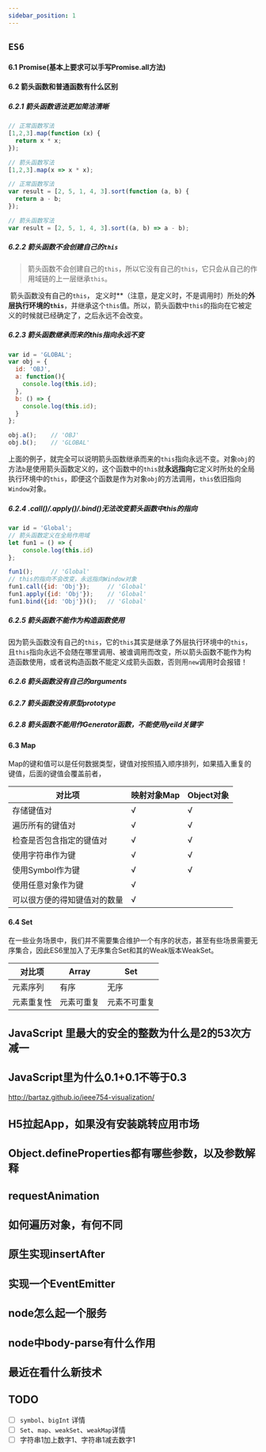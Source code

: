 ```yaml
---
sidebar_position: 1
---
```


## `ES6`

#### 6.1 Promise(基本上要求可以手写Promise.all方法)



#### 6.2 箭头函数和普通函数有什么区别

##### 6.2.1 箭头函数语法更加简洁清晰

```javascript
// 正常函数写法
[1,2,3].map(function (x) {
  return x * x;
});

// 箭头函数写法
[1,2,3].map(x => x * x);

// 正常函数写法
var result = [2, 5, 1, 4, 3].sort(function (a, b) {
  return a - b;
});

// 箭头函数写法
var result = [2, 5, 1, 4, 3].sort((a, b) => a - b);
```

##### 6.2.2 箭头函数不会创建自己的`this`

> 箭头函数不会创建自己的`this`，所以它没有自己的`this`，它只会从自己的作用域链的上一层继承`this`。

​		箭头函数没有自己的`this`， 定义时**（注意，是定义时，不是调用时）所处的**外层执行环境的`this`**，并继承这个`this`值。所以，箭头函数中`this`的指向在它被定义的时候就已经确定了，之后永远不会改变。

##### 6.2.3 箭头函数继承而来的this指向永远不变

```javascript
var id = 'GLOBAL';
var obj = {
  id: 'OBJ',
  a: function(){
    console.log(this.id);
  },
  b: () => {
    console.log(this.id);
  }
};

obj.a();    // 'OBJ'
obj.b();    // 'GLOBAL'
```

​		上面的例子，就完全可以说明箭头函数继承而来的`this`指向永远不变。对象`obj`的方法`b`是使用箭头函数定义的，这个函数中的`this`就**永远指向**它定义时所处的全局执行环境中的`this`，即便这个函数是作为对象`obj`的方法调用，`this`依旧指向`Window`对象。

##### 6.2.4 .call()/.apply()/.bind()无法改变箭头函数中this的指向

```javascript
var id = 'Global';
// 箭头函数定义在全局作用域
let fun1 = () => {
    console.log(this.id)
};

fun1();     // 'Global'
// this的指向不会改变，永远指向Window对象
fun1.call({id: 'Obj'});     // 'Global'
fun1.apply({id: 'Obj'});    // 'Global'
fun1.bind({id: 'Obj'})();   // 'Global'
```

##### 6.2.5 箭头函数不能作为构造函数使用

​		因为箭头函数没有自己的`this`，它的`this`其实是继承了外层执行环境中的`this`，且`this`指向永远不会随在哪里调用、被谁调用而改变，所以箭头函数不能作为构造函数使用，或者说构造函数不能定义成箭头函数，否则用`new`调用时会报错！

##### 6.2.6 箭头函数没有自己的arguments

##### 6.2.7 箭头函数没有原型prototype

##### 6.2.8 箭头函数不能用作Generator函数，不能使用yeild关键字

#### 6.3 Map

Map的键和值可以是任何数据类型，键值对按照插入顺序排列，如果插入重复的键值，后面的键值会覆盖前者，

| 对比项                       | 映射对象Map | Object对象 |
| ---------------------------- | ----------- | ---------- |
| 存储键值对                   | √           | √          |
| 遍历所有的键值对             | √           | √          |
| 检查是否包含指定的键值对     | √           | √          |
| 使用字符串作为键             | √           | √          |
| 使用Symbol作为键             | √           | √          |
| 使用任意对象作为键           | √           |            |
| 可以很方便的得知键值对的数量 | √           |            |



#### 6.4 Set

在一些业务场景中，我们并不需要集合维护一个有序的状态，甚至有些场景需要无序集合，因此ES6里加入了无序集合Set和其的Weak版本WeakSet。

| 对比项     | Array      | Set          |
| ---------- | ---------- | ------------ |
| 元素序列   | 有序       | 无序         |
| 元素重复性 | 元素可重复 | 元素不可重复 |








## JavaScript 里最大的安全的整数为什么是2的53次方减一

## JavaScript里为什么0.1+0.1不等于0.3 

http://bartaz.github.io/ieee754-visualization/

##  H5拉起App，如果没有安装跳转应用市场

## Object.defineProperties都有哪些参数，以及参数解释

## requestAnimation

## 如何遍历对象，有何不同



## 原生实现insertAfter

## 实现一个EventEmitter

## node怎么起一个服务

## node中body-parse有什么作用













## 最近在看什么新技术







## TODO

-   [ ] `symbol`、`bigInt` 详情
-   [ ] `Set`、`map`、`weakSet`、`weakMap`详情
-   [ ] 字符串1加上数字1、字符串1减去数字1
